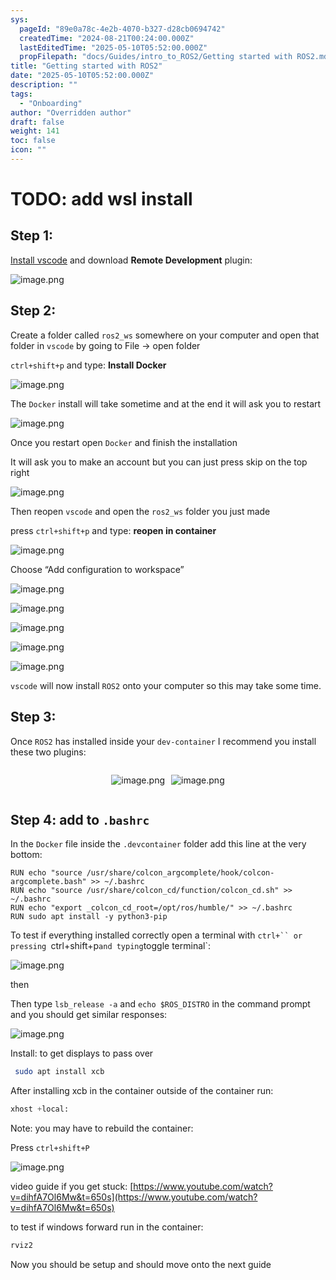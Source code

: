 ```yaml
---
sys:
  pageId: "89e0a78c-4e2b-4070-b327-d28cb0694742"
  createdTime: "2024-08-21T00:24:00.000Z"
  lastEditedTime: "2025-05-10T05:52:00.000Z"
  propFilepath: "docs/Guides/intro_to_ROS2/Getting started with ROS2.md"
title: "Getting started with ROS2"
date: "2025-05-10T05:52:00.000Z"
description: ""
tags:
  - "Onboarding"
author: "Overridden author"
draft: false
weight: 141
toc: false
icon: ""
---
```


# TODO: add wsl install

## Step 1:

[Install vscode](https://code.visualstudio.com/download) and download **Remote Development** plugin:

![image.png](https://prod-files-secure.s3.us-west-2.amazonaws.com/d518164a-d88e-44d1-a4ee-3adb3bd8bce0/efb52993-1881-4a40-b95e-6f020334f022/image.png?X-Amz-Algorithm=AWS4-HMAC-SHA256&X-Amz-Content-Sha256=UNSIGNED-PAYLOAD&X-Amz-Credential=ASIAZI2LB466SY5KR4DV%2F20250528%2Fus-west-2%2Fs3%2Faws4_request&X-Amz-Date=20250528T210757Z&X-Amz-Expires=3600&X-Amz-Security-Token=IQoJb3JpZ2luX2VjELX%2F%2F%2F%2F%2F%2F%2F%2F%2F%2FwEaCXVzLXdlc3QtMiJHMEUCIGUCvA3P%2FkAEadXJlDgCm1F%2FyZVq0hTWTgKfLuOE08CrAiEAl2dlKPAz6fK7Vig3P32LKfPPAO6dc3I7VW2OfLGjE1Mq%2FwMIfhAAGgw2Mzc0MjMxODM4MDUiDE5UjHB63VSPYyB2lCrcA8dZKZVNrwIYWVLm7HBeBYms%2FQSouWtC706Cb3fvYMA3WxewDsEK2UlmHD6%2FP%2FbUzW5uo3tnFwPBZ%2FK9uh5EEwJQgnjnVxdcUx6Naa6%2BFpY7DLQw%2BqbPs1wupf9r8L2EtJc54RevRL%2FVS6VYZXy5cDUIEeXeZ2yuEGfnS89%2Bq0AAJKChTVB7q16wflFyRM%2FeZDSJQ1mckcW8O2SOiE%2B59pXx7KMKuURTB33uP7SY9RbSO95oMJidoch5poWyLRKc%2B8D9DwhpgWKD2CtoB5x7vUzwANOhhaF4a3b0tA%2F%2BqFEntH5tkOUwQCZjaL1ycQjbjiRZ%2FQ9qQOtpN7BBGYE3Z2BN7sjyAX8lxc0Iy0sN96kEGHM8BKTrzmEkIHKghIpJ2CuTXmDKN9QzUU%2FRgoEy9qrlniBaJ%2B%2BoY63Nnqr7ppp6LzEGHR4fIgVBX%2FKM93wgRPG7zOdgQ3GDQx%2BGPYjRqJbx2YrCLJFfghzi%2B2hDeVZ9%2FwzA8h7cfznsgarrgAdxiAQpkxcvvnxmH%2BOXGjXC1Z6BkyAD5lVPXVaF6aGGQ5dlH%2Fha0QTcrAXVn8HANUuagxBmXt6sh0XGnO3JEkuduXxCYRJG6nVoR8uVXnTDgETOjtPJxgN5uLVSDr0uMJTm3cEGOqUBNaoc8HsAie0l%2FO2NBm3qwP1b3CNxuMDpIwcbhyznZMbNPVrZVSmFRhe2qSxOAbrX5lSIGft9Ms0MqxCLnQG9FYirr25kcXSeneMU6axQJop1JTtI72LbaNupJSPRkKJ%2FudVfgTY0UbyKiV1e22r8NV7TfUapt5NDo9%2Fm0ZnDdgIclIc6%2FVb8VT8%2Fe7NbmjP4TnuPa9mXVwujc5X4M8XTIFlVUpTJ&X-Amz-Signature=86853c73fa0c784dfc96e696e51f1a0f5d444034f75cc2843aaabcb47495158c&X-Amz-SignedHeaders=host&x-id=GetObject)

## Step 2:

Create a folder called `ros2_ws` somewhere on your computer and open that folder in `vscode` by going to File → open folder 

`ctrl+shift+p` and type: **Install Docker**

![image.png](https://prod-files-secure.s3.us-west-2.amazonaws.com/d518164a-d88e-44d1-a4ee-3adb3bd8bce0/2269dc0e-1cd5-47ff-bceb-c04ad9b2eab0/image.png?X-Amz-Algorithm=AWS4-HMAC-SHA256&X-Amz-Content-Sha256=UNSIGNED-PAYLOAD&X-Amz-Credential=ASIAZI2LB466SY5KR4DV%2F20250528%2Fus-west-2%2Fs3%2Faws4_request&X-Amz-Date=20250528T210757Z&X-Amz-Expires=3600&X-Amz-Security-Token=IQoJb3JpZ2luX2VjELX%2F%2F%2F%2F%2F%2F%2F%2F%2F%2FwEaCXVzLXdlc3QtMiJHMEUCIGUCvA3P%2FkAEadXJlDgCm1F%2FyZVq0hTWTgKfLuOE08CrAiEAl2dlKPAz6fK7Vig3P32LKfPPAO6dc3I7VW2OfLGjE1Mq%2FwMIfhAAGgw2Mzc0MjMxODM4MDUiDE5UjHB63VSPYyB2lCrcA8dZKZVNrwIYWVLm7HBeBYms%2FQSouWtC706Cb3fvYMA3WxewDsEK2UlmHD6%2FP%2FbUzW5uo3tnFwPBZ%2FK9uh5EEwJQgnjnVxdcUx6Naa6%2BFpY7DLQw%2BqbPs1wupf9r8L2EtJc54RevRL%2FVS6VYZXy5cDUIEeXeZ2yuEGfnS89%2Bq0AAJKChTVB7q16wflFyRM%2FeZDSJQ1mckcW8O2SOiE%2B59pXx7KMKuURTB33uP7SY9RbSO95oMJidoch5poWyLRKc%2B8D9DwhpgWKD2CtoB5x7vUzwANOhhaF4a3b0tA%2F%2BqFEntH5tkOUwQCZjaL1ycQjbjiRZ%2FQ9qQOtpN7BBGYE3Z2BN7sjyAX8lxc0Iy0sN96kEGHM8BKTrzmEkIHKghIpJ2CuTXmDKN9QzUU%2FRgoEy9qrlniBaJ%2B%2BoY63Nnqr7ppp6LzEGHR4fIgVBX%2FKM93wgRPG7zOdgQ3GDQx%2BGPYjRqJbx2YrCLJFfghzi%2B2hDeVZ9%2FwzA8h7cfznsgarrgAdxiAQpkxcvvnxmH%2BOXGjXC1Z6BkyAD5lVPXVaF6aGGQ5dlH%2Fha0QTcrAXVn8HANUuagxBmXt6sh0XGnO3JEkuduXxCYRJG6nVoR8uVXnTDgETOjtPJxgN5uLVSDr0uMJTm3cEGOqUBNaoc8HsAie0l%2FO2NBm3qwP1b3CNxuMDpIwcbhyznZMbNPVrZVSmFRhe2qSxOAbrX5lSIGft9Ms0MqxCLnQG9FYirr25kcXSeneMU6axQJop1JTtI72LbaNupJSPRkKJ%2FudVfgTY0UbyKiV1e22r8NV7TfUapt5NDo9%2Fm0ZnDdgIclIc6%2FVb8VT8%2Fe7NbmjP4TnuPa9mXVwujc5X4M8XTIFlVUpTJ&X-Amz-Signature=a514004b08ed5ab832a9d05f6e8f8b925ee2840dd4fc9519800c500c9d54ac53&X-Amz-SignedHeaders=host&x-id=GetObject)

The `Docker` install will take sometime and at the end it will ask you to restart

![image.png](https://prod-files-secure.s3.us-west-2.amazonaws.com/d518164a-d88e-44d1-a4ee-3adb3bd8bce0/ed233f78-be33-4b1f-b89c-9c346c0e961e/image.png?X-Amz-Algorithm=AWS4-HMAC-SHA256&X-Amz-Content-Sha256=UNSIGNED-PAYLOAD&X-Amz-Credential=ASIAZI2LB466SY5KR4DV%2F20250528%2Fus-west-2%2Fs3%2Faws4_request&X-Amz-Date=20250528T210757Z&X-Amz-Expires=3600&X-Amz-Security-Token=IQoJb3JpZ2luX2VjELX%2F%2F%2F%2F%2F%2F%2F%2F%2F%2FwEaCXVzLXdlc3QtMiJHMEUCIGUCvA3P%2FkAEadXJlDgCm1F%2FyZVq0hTWTgKfLuOE08CrAiEAl2dlKPAz6fK7Vig3P32LKfPPAO6dc3I7VW2OfLGjE1Mq%2FwMIfhAAGgw2Mzc0MjMxODM4MDUiDE5UjHB63VSPYyB2lCrcA8dZKZVNrwIYWVLm7HBeBYms%2FQSouWtC706Cb3fvYMA3WxewDsEK2UlmHD6%2FP%2FbUzW5uo3tnFwPBZ%2FK9uh5EEwJQgnjnVxdcUx6Naa6%2BFpY7DLQw%2BqbPs1wupf9r8L2EtJc54RevRL%2FVS6VYZXy5cDUIEeXeZ2yuEGfnS89%2Bq0AAJKChTVB7q16wflFyRM%2FeZDSJQ1mckcW8O2SOiE%2B59pXx7KMKuURTB33uP7SY9RbSO95oMJidoch5poWyLRKc%2B8D9DwhpgWKD2CtoB5x7vUzwANOhhaF4a3b0tA%2F%2BqFEntH5tkOUwQCZjaL1ycQjbjiRZ%2FQ9qQOtpN7BBGYE3Z2BN7sjyAX8lxc0Iy0sN96kEGHM8BKTrzmEkIHKghIpJ2CuTXmDKN9QzUU%2FRgoEy9qrlniBaJ%2B%2BoY63Nnqr7ppp6LzEGHR4fIgVBX%2FKM93wgRPG7zOdgQ3GDQx%2BGPYjRqJbx2YrCLJFfghzi%2B2hDeVZ9%2FwzA8h7cfznsgarrgAdxiAQpkxcvvnxmH%2BOXGjXC1Z6BkyAD5lVPXVaF6aGGQ5dlH%2Fha0QTcrAXVn8HANUuagxBmXt6sh0XGnO3JEkuduXxCYRJG6nVoR8uVXnTDgETOjtPJxgN5uLVSDr0uMJTm3cEGOqUBNaoc8HsAie0l%2FO2NBm3qwP1b3CNxuMDpIwcbhyznZMbNPVrZVSmFRhe2qSxOAbrX5lSIGft9Ms0MqxCLnQG9FYirr25kcXSeneMU6axQJop1JTtI72LbaNupJSPRkKJ%2FudVfgTY0UbyKiV1e22r8NV7TfUapt5NDo9%2Fm0ZnDdgIclIc6%2FVb8VT8%2Fe7NbmjP4TnuPa9mXVwujc5X4M8XTIFlVUpTJ&X-Amz-Signature=5523a95924af1ee0396c3d17aeaa7980c1f9decabfa2d76e65185665543144b2&X-Amz-SignedHeaders=host&x-id=GetObject)

Once you restart open `Docker` and finish the installation

It will ask you to make an account but you can just press skip on the top right

![image.png](https://prod-files-secure.s3.us-west-2.amazonaws.com/d518164a-d88e-44d1-a4ee-3adb3bd8bce0/21010ad9-1659-4fd9-9f59-9932a09b2a3d/image.png?X-Amz-Algorithm=AWS4-HMAC-SHA256&X-Amz-Content-Sha256=UNSIGNED-PAYLOAD&X-Amz-Credential=ASIAZI2LB466SY5KR4DV%2F20250528%2Fus-west-2%2Fs3%2Faws4_request&X-Amz-Date=20250528T210757Z&X-Amz-Expires=3600&X-Amz-Security-Token=IQoJb3JpZ2luX2VjELX%2F%2F%2F%2F%2F%2F%2F%2F%2F%2FwEaCXVzLXdlc3QtMiJHMEUCIGUCvA3P%2FkAEadXJlDgCm1F%2FyZVq0hTWTgKfLuOE08CrAiEAl2dlKPAz6fK7Vig3P32LKfPPAO6dc3I7VW2OfLGjE1Mq%2FwMIfhAAGgw2Mzc0MjMxODM4MDUiDE5UjHB63VSPYyB2lCrcA8dZKZVNrwIYWVLm7HBeBYms%2FQSouWtC706Cb3fvYMA3WxewDsEK2UlmHD6%2FP%2FbUzW5uo3tnFwPBZ%2FK9uh5EEwJQgnjnVxdcUx6Naa6%2BFpY7DLQw%2BqbPs1wupf9r8L2EtJc54RevRL%2FVS6VYZXy5cDUIEeXeZ2yuEGfnS89%2Bq0AAJKChTVB7q16wflFyRM%2FeZDSJQ1mckcW8O2SOiE%2B59pXx7KMKuURTB33uP7SY9RbSO95oMJidoch5poWyLRKc%2B8D9DwhpgWKD2CtoB5x7vUzwANOhhaF4a3b0tA%2F%2BqFEntH5tkOUwQCZjaL1ycQjbjiRZ%2FQ9qQOtpN7BBGYE3Z2BN7sjyAX8lxc0Iy0sN96kEGHM8BKTrzmEkIHKghIpJ2CuTXmDKN9QzUU%2FRgoEy9qrlniBaJ%2B%2BoY63Nnqr7ppp6LzEGHR4fIgVBX%2FKM93wgRPG7zOdgQ3GDQx%2BGPYjRqJbx2YrCLJFfghzi%2B2hDeVZ9%2FwzA8h7cfznsgarrgAdxiAQpkxcvvnxmH%2BOXGjXC1Z6BkyAD5lVPXVaF6aGGQ5dlH%2Fha0QTcrAXVn8HANUuagxBmXt6sh0XGnO3JEkuduXxCYRJG6nVoR8uVXnTDgETOjtPJxgN5uLVSDr0uMJTm3cEGOqUBNaoc8HsAie0l%2FO2NBm3qwP1b3CNxuMDpIwcbhyznZMbNPVrZVSmFRhe2qSxOAbrX5lSIGft9Ms0MqxCLnQG9FYirr25kcXSeneMU6axQJop1JTtI72LbaNupJSPRkKJ%2FudVfgTY0UbyKiV1e22r8NV7TfUapt5NDo9%2Fm0ZnDdgIclIc6%2FVb8VT8%2Fe7NbmjP4TnuPa9mXVwujc5X4M8XTIFlVUpTJ&X-Amz-Signature=707bb8a8d4c8288b39c93328004edc5fa5f993aeb091c8620008b6faf9d6315a&X-Amz-SignedHeaders=host&x-id=GetObject)

Then reopen `vscode` and open the `ros2_ws` folder you just made

press `ctrl+shift+p` and type: **reopen in container**

![image.png](https://prod-files-secure.s3.us-west-2.amazonaws.com/d518164a-d88e-44d1-a4ee-3adb3bd8bce0/4e93b8c2-41ad-488c-8095-c74205196118/image.png?X-Amz-Algorithm=AWS4-HMAC-SHA256&X-Amz-Content-Sha256=UNSIGNED-PAYLOAD&X-Amz-Credential=ASIAZI2LB466SY5KR4DV%2F20250528%2Fus-west-2%2Fs3%2Faws4_request&X-Amz-Date=20250528T210757Z&X-Amz-Expires=3600&X-Amz-Security-Token=IQoJb3JpZ2luX2VjELX%2F%2F%2F%2F%2F%2F%2F%2F%2F%2FwEaCXVzLXdlc3QtMiJHMEUCIGUCvA3P%2FkAEadXJlDgCm1F%2FyZVq0hTWTgKfLuOE08CrAiEAl2dlKPAz6fK7Vig3P32LKfPPAO6dc3I7VW2OfLGjE1Mq%2FwMIfhAAGgw2Mzc0MjMxODM4MDUiDE5UjHB63VSPYyB2lCrcA8dZKZVNrwIYWVLm7HBeBYms%2FQSouWtC706Cb3fvYMA3WxewDsEK2UlmHD6%2FP%2FbUzW5uo3tnFwPBZ%2FK9uh5EEwJQgnjnVxdcUx6Naa6%2BFpY7DLQw%2BqbPs1wupf9r8L2EtJc54RevRL%2FVS6VYZXy5cDUIEeXeZ2yuEGfnS89%2Bq0AAJKChTVB7q16wflFyRM%2FeZDSJQ1mckcW8O2SOiE%2B59pXx7KMKuURTB33uP7SY9RbSO95oMJidoch5poWyLRKc%2B8D9DwhpgWKD2CtoB5x7vUzwANOhhaF4a3b0tA%2F%2BqFEntH5tkOUwQCZjaL1ycQjbjiRZ%2FQ9qQOtpN7BBGYE3Z2BN7sjyAX8lxc0Iy0sN96kEGHM8BKTrzmEkIHKghIpJ2CuTXmDKN9QzUU%2FRgoEy9qrlniBaJ%2B%2BoY63Nnqr7ppp6LzEGHR4fIgVBX%2FKM93wgRPG7zOdgQ3GDQx%2BGPYjRqJbx2YrCLJFfghzi%2B2hDeVZ9%2FwzA8h7cfznsgarrgAdxiAQpkxcvvnxmH%2BOXGjXC1Z6BkyAD5lVPXVaF6aGGQ5dlH%2Fha0QTcrAXVn8HANUuagxBmXt6sh0XGnO3JEkuduXxCYRJG6nVoR8uVXnTDgETOjtPJxgN5uLVSDr0uMJTm3cEGOqUBNaoc8HsAie0l%2FO2NBm3qwP1b3CNxuMDpIwcbhyznZMbNPVrZVSmFRhe2qSxOAbrX5lSIGft9Ms0MqxCLnQG9FYirr25kcXSeneMU6axQJop1JTtI72LbaNupJSPRkKJ%2FudVfgTY0UbyKiV1e22r8NV7TfUapt5NDo9%2Fm0ZnDdgIclIc6%2FVb8VT8%2Fe7NbmjP4TnuPa9mXVwujc5X4M8XTIFlVUpTJ&X-Amz-Signature=b1833c427f974045f2664cd2ade5044e39211d84858e39e0a3947cb447df2437&X-Amz-SignedHeaders=host&x-id=GetObject)

Choose “Add configuration to workspace”

![image.png](https://prod-files-secure.s3.us-west-2.amazonaws.com/d518164a-d88e-44d1-a4ee-3adb3bd8bce0/9560b282-5060-4989-ba37-97e7b2c22476/image.png?X-Amz-Algorithm=AWS4-HMAC-SHA256&X-Amz-Content-Sha256=UNSIGNED-PAYLOAD&X-Amz-Credential=ASIAZI2LB466SY5KR4DV%2F20250528%2Fus-west-2%2Fs3%2Faws4_request&X-Amz-Date=20250528T210757Z&X-Amz-Expires=3600&X-Amz-Security-Token=IQoJb3JpZ2luX2VjELX%2F%2F%2F%2F%2F%2F%2F%2F%2F%2FwEaCXVzLXdlc3QtMiJHMEUCIGUCvA3P%2FkAEadXJlDgCm1F%2FyZVq0hTWTgKfLuOE08CrAiEAl2dlKPAz6fK7Vig3P32LKfPPAO6dc3I7VW2OfLGjE1Mq%2FwMIfhAAGgw2Mzc0MjMxODM4MDUiDE5UjHB63VSPYyB2lCrcA8dZKZVNrwIYWVLm7HBeBYms%2FQSouWtC706Cb3fvYMA3WxewDsEK2UlmHD6%2FP%2FbUzW5uo3tnFwPBZ%2FK9uh5EEwJQgnjnVxdcUx6Naa6%2BFpY7DLQw%2BqbPs1wupf9r8L2EtJc54RevRL%2FVS6VYZXy5cDUIEeXeZ2yuEGfnS89%2Bq0AAJKChTVB7q16wflFyRM%2FeZDSJQ1mckcW8O2SOiE%2B59pXx7KMKuURTB33uP7SY9RbSO95oMJidoch5poWyLRKc%2B8D9DwhpgWKD2CtoB5x7vUzwANOhhaF4a3b0tA%2F%2BqFEntH5tkOUwQCZjaL1ycQjbjiRZ%2FQ9qQOtpN7BBGYE3Z2BN7sjyAX8lxc0Iy0sN96kEGHM8BKTrzmEkIHKghIpJ2CuTXmDKN9QzUU%2FRgoEy9qrlniBaJ%2B%2BoY63Nnqr7ppp6LzEGHR4fIgVBX%2FKM93wgRPG7zOdgQ3GDQx%2BGPYjRqJbx2YrCLJFfghzi%2B2hDeVZ9%2FwzA8h7cfznsgarrgAdxiAQpkxcvvnxmH%2BOXGjXC1Z6BkyAD5lVPXVaF6aGGQ5dlH%2Fha0QTcrAXVn8HANUuagxBmXt6sh0XGnO3JEkuduXxCYRJG6nVoR8uVXnTDgETOjtPJxgN5uLVSDr0uMJTm3cEGOqUBNaoc8HsAie0l%2FO2NBm3qwP1b3CNxuMDpIwcbhyznZMbNPVrZVSmFRhe2qSxOAbrX5lSIGft9Ms0MqxCLnQG9FYirr25kcXSeneMU6axQJop1JTtI72LbaNupJSPRkKJ%2FudVfgTY0UbyKiV1e22r8NV7TfUapt5NDo9%2Fm0ZnDdgIclIc6%2FVb8VT8%2Fe7NbmjP4TnuPa9mXVwujc5X4M8XTIFlVUpTJ&X-Amz-Signature=ee8bae834ccd9d47f54c10af0a557e2cfb8b4f74aec42f85ab48ca658a5a99dc&X-Amz-SignedHeaders=host&x-id=GetObject)

![image.png](https://prod-files-secure.s3.us-west-2.amazonaws.com/d518164a-d88e-44d1-a4ee-3adb3bd8bce0/2ee63f81-886b-48e8-a553-dc6e5eac99e4/image.png?X-Amz-Algorithm=AWS4-HMAC-SHA256&X-Amz-Content-Sha256=UNSIGNED-PAYLOAD&X-Amz-Credential=ASIAZI2LB466SY5KR4DV%2F20250528%2Fus-west-2%2Fs3%2Faws4_request&X-Amz-Date=20250528T210757Z&X-Amz-Expires=3600&X-Amz-Security-Token=IQoJb3JpZ2luX2VjELX%2F%2F%2F%2F%2F%2F%2F%2F%2F%2FwEaCXVzLXdlc3QtMiJHMEUCIGUCvA3P%2FkAEadXJlDgCm1F%2FyZVq0hTWTgKfLuOE08CrAiEAl2dlKPAz6fK7Vig3P32LKfPPAO6dc3I7VW2OfLGjE1Mq%2FwMIfhAAGgw2Mzc0MjMxODM4MDUiDE5UjHB63VSPYyB2lCrcA8dZKZVNrwIYWVLm7HBeBYms%2FQSouWtC706Cb3fvYMA3WxewDsEK2UlmHD6%2FP%2FbUzW5uo3tnFwPBZ%2FK9uh5EEwJQgnjnVxdcUx6Naa6%2BFpY7DLQw%2BqbPs1wupf9r8L2EtJc54RevRL%2FVS6VYZXy5cDUIEeXeZ2yuEGfnS89%2Bq0AAJKChTVB7q16wflFyRM%2FeZDSJQ1mckcW8O2SOiE%2B59pXx7KMKuURTB33uP7SY9RbSO95oMJidoch5poWyLRKc%2B8D9DwhpgWKD2CtoB5x7vUzwANOhhaF4a3b0tA%2F%2BqFEntH5tkOUwQCZjaL1ycQjbjiRZ%2FQ9qQOtpN7BBGYE3Z2BN7sjyAX8lxc0Iy0sN96kEGHM8BKTrzmEkIHKghIpJ2CuTXmDKN9QzUU%2FRgoEy9qrlniBaJ%2B%2BoY63Nnqr7ppp6LzEGHR4fIgVBX%2FKM93wgRPG7zOdgQ3GDQx%2BGPYjRqJbx2YrCLJFfghzi%2B2hDeVZ9%2FwzA8h7cfznsgarrgAdxiAQpkxcvvnxmH%2BOXGjXC1Z6BkyAD5lVPXVaF6aGGQ5dlH%2Fha0QTcrAXVn8HANUuagxBmXt6sh0XGnO3JEkuduXxCYRJG6nVoR8uVXnTDgETOjtPJxgN5uLVSDr0uMJTm3cEGOqUBNaoc8HsAie0l%2FO2NBm3qwP1b3CNxuMDpIwcbhyznZMbNPVrZVSmFRhe2qSxOAbrX5lSIGft9Ms0MqxCLnQG9FYirr25kcXSeneMU6axQJop1JTtI72LbaNupJSPRkKJ%2FudVfgTY0UbyKiV1e22r8NV7TfUapt5NDo9%2Fm0ZnDdgIclIc6%2FVb8VT8%2Fe7NbmjP4TnuPa9mXVwujc5X4M8XTIFlVUpTJ&X-Amz-Signature=4d25ef4cddf34bf1cabf599afb8f85c00a788db3087e19b4f51895a4531c6fba&X-Amz-SignedHeaders=host&x-id=GetObject)

![image.png](https://prod-files-secure.s3.us-west-2.amazonaws.com/d518164a-d88e-44d1-a4ee-3adb3bd8bce0/ae1580b2-b048-407e-aed9-b584224a7a04/image.png?X-Amz-Algorithm=AWS4-HMAC-SHA256&X-Amz-Content-Sha256=UNSIGNED-PAYLOAD&X-Amz-Credential=ASIAZI2LB466SY5KR4DV%2F20250528%2Fus-west-2%2Fs3%2Faws4_request&X-Amz-Date=20250528T210757Z&X-Amz-Expires=3600&X-Amz-Security-Token=IQoJb3JpZ2luX2VjELX%2F%2F%2F%2F%2F%2F%2F%2F%2F%2FwEaCXVzLXdlc3QtMiJHMEUCIGUCvA3P%2FkAEadXJlDgCm1F%2FyZVq0hTWTgKfLuOE08CrAiEAl2dlKPAz6fK7Vig3P32LKfPPAO6dc3I7VW2OfLGjE1Mq%2FwMIfhAAGgw2Mzc0MjMxODM4MDUiDE5UjHB63VSPYyB2lCrcA8dZKZVNrwIYWVLm7HBeBYms%2FQSouWtC706Cb3fvYMA3WxewDsEK2UlmHD6%2FP%2FbUzW5uo3tnFwPBZ%2FK9uh5EEwJQgnjnVxdcUx6Naa6%2BFpY7DLQw%2BqbPs1wupf9r8L2EtJc54RevRL%2FVS6VYZXy5cDUIEeXeZ2yuEGfnS89%2Bq0AAJKChTVB7q16wflFyRM%2FeZDSJQ1mckcW8O2SOiE%2B59pXx7KMKuURTB33uP7SY9RbSO95oMJidoch5poWyLRKc%2B8D9DwhpgWKD2CtoB5x7vUzwANOhhaF4a3b0tA%2F%2BqFEntH5tkOUwQCZjaL1ycQjbjiRZ%2FQ9qQOtpN7BBGYE3Z2BN7sjyAX8lxc0Iy0sN96kEGHM8BKTrzmEkIHKghIpJ2CuTXmDKN9QzUU%2FRgoEy9qrlniBaJ%2B%2BoY63Nnqr7ppp6LzEGHR4fIgVBX%2FKM93wgRPG7zOdgQ3GDQx%2BGPYjRqJbx2YrCLJFfghzi%2B2hDeVZ9%2FwzA8h7cfznsgarrgAdxiAQpkxcvvnxmH%2BOXGjXC1Z6BkyAD5lVPXVaF6aGGQ5dlH%2Fha0QTcrAXVn8HANUuagxBmXt6sh0XGnO3JEkuduXxCYRJG6nVoR8uVXnTDgETOjtPJxgN5uLVSDr0uMJTm3cEGOqUBNaoc8HsAie0l%2FO2NBm3qwP1b3CNxuMDpIwcbhyznZMbNPVrZVSmFRhe2qSxOAbrX5lSIGft9Ms0MqxCLnQG9FYirr25kcXSeneMU6axQJop1JTtI72LbaNupJSPRkKJ%2FudVfgTY0UbyKiV1e22r8NV7TfUapt5NDo9%2Fm0ZnDdgIclIc6%2FVb8VT8%2Fe7NbmjP4TnuPa9mXVwujc5X4M8XTIFlVUpTJ&X-Amz-Signature=80580bcea222e3a865c12f8d79b2411cd1b0c0543c00137a2f431953635d1c8d&X-Amz-SignedHeaders=host&x-id=GetObject)

![image.png](https://prod-files-secure.s3.us-west-2.amazonaws.com/d518164a-d88e-44d1-a4ee-3adb3bd8bce0/53255b28-f75e-430f-b9e3-c0ac8577e42b/image.png?X-Amz-Algorithm=AWS4-HMAC-SHA256&X-Amz-Content-Sha256=UNSIGNED-PAYLOAD&X-Amz-Credential=ASIAZI2LB466SY5KR4DV%2F20250528%2Fus-west-2%2Fs3%2Faws4_request&X-Amz-Date=20250528T210757Z&X-Amz-Expires=3600&X-Amz-Security-Token=IQoJb3JpZ2luX2VjELX%2F%2F%2F%2F%2F%2F%2F%2F%2F%2FwEaCXVzLXdlc3QtMiJHMEUCIGUCvA3P%2FkAEadXJlDgCm1F%2FyZVq0hTWTgKfLuOE08CrAiEAl2dlKPAz6fK7Vig3P32LKfPPAO6dc3I7VW2OfLGjE1Mq%2FwMIfhAAGgw2Mzc0MjMxODM4MDUiDE5UjHB63VSPYyB2lCrcA8dZKZVNrwIYWVLm7HBeBYms%2FQSouWtC706Cb3fvYMA3WxewDsEK2UlmHD6%2FP%2FbUzW5uo3tnFwPBZ%2FK9uh5EEwJQgnjnVxdcUx6Naa6%2BFpY7DLQw%2BqbPs1wupf9r8L2EtJc54RevRL%2FVS6VYZXy5cDUIEeXeZ2yuEGfnS89%2Bq0AAJKChTVB7q16wflFyRM%2FeZDSJQ1mckcW8O2SOiE%2B59pXx7KMKuURTB33uP7SY9RbSO95oMJidoch5poWyLRKc%2B8D9DwhpgWKD2CtoB5x7vUzwANOhhaF4a3b0tA%2F%2BqFEntH5tkOUwQCZjaL1ycQjbjiRZ%2FQ9qQOtpN7BBGYE3Z2BN7sjyAX8lxc0Iy0sN96kEGHM8BKTrzmEkIHKghIpJ2CuTXmDKN9QzUU%2FRgoEy9qrlniBaJ%2B%2BoY63Nnqr7ppp6LzEGHR4fIgVBX%2FKM93wgRPG7zOdgQ3GDQx%2BGPYjRqJbx2YrCLJFfghzi%2B2hDeVZ9%2FwzA8h7cfznsgarrgAdxiAQpkxcvvnxmH%2BOXGjXC1Z6BkyAD5lVPXVaF6aGGQ5dlH%2Fha0QTcrAXVn8HANUuagxBmXt6sh0XGnO3JEkuduXxCYRJG6nVoR8uVXnTDgETOjtPJxgN5uLVSDr0uMJTm3cEGOqUBNaoc8HsAie0l%2FO2NBm3qwP1b3CNxuMDpIwcbhyznZMbNPVrZVSmFRhe2qSxOAbrX5lSIGft9Ms0MqxCLnQG9FYirr25kcXSeneMU6axQJop1JTtI72LbaNupJSPRkKJ%2FudVfgTY0UbyKiV1e22r8NV7TfUapt5NDo9%2Fm0ZnDdgIclIc6%2FVb8VT8%2Fe7NbmjP4TnuPa9mXVwujc5X4M8XTIFlVUpTJ&X-Amz-Signature=24dacb73573e23d327819df4719aff8cf35af7328257a5470f290e3c0a36e024&X-Amz-SignedHeaders=host&x-id=GetObject)

![image.png](https://prod-files-secure.s3.us-west-2.amazonaws.com/d518164a-d88e-44d1-a4ee-3adb3bd8bce0/7c562767-5af9-4ffb-97d1-327bcdf4ee00/image.png?X-Amz-Algorithm=AWS4-HMAC-SHA256&X-Amz-Content-Sha256=UNSIGNED-PAYLOAD&X-Amz-Credential=ASIAZI2LB466SY5KR4DV%2F20250528%2Fus-west-2%2Fs3%2Faws4_request&X-Amz-Date=20250528T210757Z&X-Amz-Expires=3600&X-Amz-Security-Token=IQoJb3JpZ2luX2VjELX%2F%2F%2F%2F%2F%2F%2F%2F%2F%2FwEaCXVzLXdlc3QtMiJHMEUCIGUCvA3P%2FkAEadXJlDgCm1F%2FyZVq0hTWTgKfLuOE08CrAiEAl2dlKPAz6fK7Vig3P32LKfPPAO6dc3I7VW2OfLGjE1Mq%2FwMIfhAAGgw2Mzc0MjMxODM4MDUiDE5UjHB63VSPYyB2lCrcA8dZKZVNrwIYWVLm7HBeBYms%2FQSouWtC706Cb3fvYMA3WxewDsEK2UlmHD6%2FP%2FbUzW5uo3tnFwPBZ%2FK9uh5EEwJQgnjnVxdcUx6Naa6%2BFpY7DLQw%2BqbPs1wupf9r8L2EtJc54RevRL%2FVS6VYZXy5cDUIEeXeZ2yuEGfnS89%2Bq0AAJKChTVB7q16wflFyRM%2FeZDSJQ1mckcW8O2SOiE%2B59pXx7KMKuURTB33uP7SY9RbSO95oMJidoch5poWyLRKc%2B8D9DwhpgWKD2CtoB5x7vUzwANOhhaF4a3b0tA%2F%2BqFEntH5tkOUwQCZjaL1ycQjbjiRZ%2FQ9qQOtpN7BBGYE3Z2BN7sjyAX8lxc0Iy0sN96kEGHM8BKTrzmEkIHKghIpJ2CuTXmDKN9QzUU%2FRgoEy9qrlniBaJ%2B%2BoY63Nnqr7ppp6LzEGHR4fIgVBX%2FKM93wgRPG7zOdgQ3GDQx%2BGPYjRqJbx2YrCLJFfghzi%2B2hDeVZ9%2FwzA8h7cfznsgarrgAdxiAQpkxcvvnxmH%2BOXGjXC1Z6BkyAD5lVPXVaF6aGGQ5dlH%2Fha0QTcrAXVn8HANUuagxBmXt6sh0XGnO3JEkuduXxCYRJG6nVoR8uVXnTDgETOjtPJxgN5uLVSDr0uMJTm3cEGOqUBNaoc8HsAie0l%2FO2NBm3qwP1b3CNxuMDpIwcbhyznZMbNPVrZVSmFRhe2qSxOAbrX5lSIGft9Ms0MqxCLnQG9FYirr25kcXSeneMU6axQJop1JTtI72LbaNupJSPRkKJ%2FudVfgTY0UbyKiV1e22r8NV7TfUapt5NDo9%2Fm0ZnDdgIclIc6%2FVb8VT8%2Fe7NbmjP4TnuPa9mXVwujc5X4M8XTIFlVUpTJ&X-Amz-Signature=7ceb91984a1ae4c2db147fbfa0c2f4ada92fecd5bc8e52386ccda061c2c3d243&X-Amz-SignedHeaders=host&x-id=GetObject)

`vscode` will now install `ROS2` onto your computer so this may take some time.

## Step 3:

Once `ROS2` has installed inside your `dev-container` I recommend you install these two plugins:

<div style="display: flex;flex-direction: row; column-gap:10px; max-width: 630px;justify-content: center;">
<div>

![image.png](https://prod-files-secure.s3.us-west-2.amazonaws.com/d518164a-d88e-44d1-a4ee-3adb3bd8bce0/3fc3d550-5a54-4ba1-ba6b-faa01cdb7369/image.png?X-Amz-Algorithm=AWS4-HMAC-SHA256&X-Amz-Content-Sha256=UNSIGNED-PAYLOAD&X-Amz-Credential=ASIAZI2LB466YIDXAWIA%2F20250528%2Fus-west-2%2Fs3%2Faws4_request&X-Amz-Date=20250528T210801Z&X-Amz-Expires=3600&X-Amz-Security-Token=IQoJb3JpZ2luX2VjELX%2F%2F%2F%2F%2F%2F%2F%2F%2F%2FwEaCXVzLXdlc3QtMiJHMEUCIQCWnEyrdB7GVjWK0RG5vzxRzCF%2B1WlhTCVWMYS6CbsPcwIgM8zIRSjUov%2B%2B5k%2B05fCq11dtqKNQDfcIVYScfCAIj44q%2FwMIfhAAGgw2Mzc0MjMxODM4MDUiDEvy9HoMM9lawzSeASrcA8Sj%2BhtrElZaD9ObcoDhr4%2BZhA9Zy2sh8GlUaVgqG9wEmDg6KuqiVIIML0GmEXf7kO%2FPvLn0Slv9eZ2xxRX6FqONRLCJbM5KQJj5loJj%2BEQGKAdvXADuDDH8BShStzOPdgLjmaqTF%2FIOf7A7K8NCgX75dX64y7siROsGSKkilse1uBMtepT%2F%2FquCP7PlG79JqTNU9k1CrnmyB1WJtRdJ%2BqcytF5DzGdrW0LwOYDYDSUaS0eCyeOtNYQukoz1VbnvC%2BC%2BK0hPX%2BsLp7sAZJQs7HjIyulHdLQNaqdbP244lNHwYJ7lkyiyPlznSiFBA9Il5g2U%2FKVAxjfRiAS50J3jt6oWJPueY%2FX7NOdyAh0YLeJCehcRYivqXXEHeQMEL1J%2BPmQffMHN82LBy1TSE8h6XhrFZtCk8Cwz5dCnwLJRz3gjUwaPNvYZ9ZDSpcSReoy7kxweZAVNWcJhCBbMiPLhMTUby4cy%2BQ0sDi618GLl0Q3UFscxcQEvLl%2BWSpDrYf2J7ZNqf19Wam0fyPaIFdM4neXA4DSghxSlJBV1A5BdjBU6Xz9u7Mt9b6G7I0OGCiLq89Tl%2BIz970K9LmQpG5eyy9yFPZ3d64ODW%2BST7dIUNLuD5HEWeC6nc2IRdf3sMK7m3cEGOqUBSGvOyxaMxMay36M94x4YMiXGiSLKBIKhy59WJWhnKYXm5VDZwdys1V%2F%2F%2BV4pEc853mtFFL%2Fbh%2BC6Ce0vNeWBMjpc3vqInRhSUW95dJoQJmkmIbGXy243r2Qj6bSYt%2BF1GnyBclXti0jDGWN2nHy9ZDL1jrc5f69uZnPEUb0%2BgEAWd9Kx9v8Ylxsr7BLH9BfGF2VjeS36FDJgCsx8g8KhsU9ajSQt&X-Amz-Signature=b86de9c68e74084498485ca7bab93b6acc21fbf3d4c084d1e7b02a0b54a0d774&X-Amz-SignedHeaders=host&x-id=GetObject)

</div>
<div>

![image.png](https://prod-files-secure.s3.us-west-2.amazonaws.com/d518164a-d88e-44d1-a4ee-3adb3bd8bce0/d994cc66-13c2-4093-a5a3-f84cf4601a82/image.png?X-Amz-Algorithm=AWS4-HMAC-SHA256&X-Amz-Content-Sha256=UNSIGNED-PAYLOAD&X-Amz-Credential=ASIAZI2LB466XWHEJKX6%2F20250528%2Fus-west-2%2Fs3%2Faws4_request&X-Amz-Date=20250528T210801Z&X-Amz-Expires=3600&X-Amz-Security-Token=IQoJb3JpZ2luX2VjELX%2F%2F%2F%2F%2F%2F%2F%2F%2F%2FwEaCXVzLXdlc3QtMiJIMEYCIQCriS%2BCskhH8WhPfirPmXSDSqIoJKyU4IGojdXEWggzigIhAPqtULfhLWoGQqEZbJ305w%2F%2BNZFCx6NfmBd30ysGW2I9Kv8DCH4QABoMNjM3NDIzMTgzODA1IgyA8gSf1zG%2FOKf8uBAq3AOEhGzbkuZnTm4AVkKQ6YS3%2BWgMOhm8Ia2PRmqpiKSQRxHsl971Mclma9vk0aXh98T4cJmXchKQm4qoeTILWc%2BmFpmVejFChgZvIojsH8hd58f%2FETedlc0UJzvkv5CCVNbDvWRIJ9GiYW%2FilpIDNf0L3Mpc4z7Ki0XS%2BqOjCJijlbgorVPe60K0f6mpyqdVAlsDBjGmpG43rCaAKF9k1LOlD0jXbCLbT5QZNFo00PiywxGNuqLi%2FNO7R80f5cDomGaaSgvYBB1nFWWrb4yGfsBP3d5ggNkGyfB4wdLirpV8ZrS%2BX%2Bj%2FvhKxxczbe1rx1KJaORACGrKkwrtpCqXK9B8t0G9viBoeWoOktF4%2FGBGgY2Xn2jbIcVpQ2ORr2wfs2TaBMXmiNb9t3diZxWo4oCg2kbppq7BveedFXX54tfpazdyZcr3W9eOLMEll1r%2FFiIVcB7h4%2BICNq%2FueMSvy9tb8O5sXt%2FHN4lC%2BQTVez4AppeCdJ%2Fh%2BDdqLBqiqwlq%2FnTol7UafjF%2FYDhbZ23ugvhfJhQKhNZ4M16wuDwQ6lLDS%2F4UnH4TamVkCCAdPx6DakNc%2BDgXTINYVhHndjZOJYLtfeo9IB1lTjrIQx9AyOva6PpuBKDsqwlcT632pcjDq5d3BBjqkAUiGrWrVTBI9OQHOyxUQ5ykQVBJ5QbCoYKGPKBmk4uj%2B36gqDyyp66U6V%2Bp4brevoqO8NCzFFIfJu86gii%2FW8FAiOnNnjvxXtvPrMBcSc2v1yZu6y40m8nFOpL999HONvyavfMfKZ24ewqyUJVocv3epeA94NtFJJEgfB8YCFfBtYv6fDg5PbWRnogCc3A5XmKIvO3NNGgIknSzLChPw3iDCwyB%2B&X-Amz-Signature=23bfdaa26f59d4f6809708bbf57512f96f40d34c137b9a893f0d327d191a6408&X-Amz-SignedHeaders=host&x-id=GetObject)

</div>
</div>

## Step 4: add to `.bashrc`

In the `Docker` file inside the `.devcontainer` folder add this line at the very bottom: 

```docker
RUN echo "source /usr/share/colcon_argcomplete/hook/colcon-argcomplete.bash" >> ~/.bashrc
RUN echo "source /usr/share/colcon_cd/function/colcon_cd.sh" >> ~/.bashrc
RUN echo "export _colcon_cd_root=/opt/ros/humble/" >> ~/.bashrc
RUN sudo apt install -y python3-pip 
```

To test if everything installed correctly open a terminal with `ctrl+`` or pressing `ctrl+shift+p` and typing `toggle terminal`:

![image.png](https://prod-files-secure.s3.us-west-2.amazonaws.com/d518164a-d88e-44d1-a4ee-3adb3bd8bce0/6a4943d8-b04e-4c02-9a58-775f3384d1a5/image.png?X-Amz-Algorithm=AWS4-HMAC-SHA256&X-Amz-Content-Sha256=UNSIGNED-PAYLOAD&X-Amz-Credential=ASIAZI2LB466SY5KR4DV%2F20250528%2Fus-west-2%2Fs3%2Faws4_request&X-Amz-Date=20250528T210757Z&X-Amz-Expires=3600&X-Amz-Security-Token=IQoJb3JpZ2luX2VjELX%2F%2F%2F%2F%2F%2F%2F%2F%2F%2FwEaCXVzLXdlc3QtMiJHMEUCIGUCvA3P%2FkAEadXJlDgCm1F%2FyZVq0hTWTgKfLuOE08CrAiEAl2dlKPAz6fK7Vig3P32LKfPPAO6dc3I7VW2OfLGjE1Mq%2FwMIfhAAGgw2Mzc0MjMxODM4MDUiDE5UjHB63VSPYyB2lCrcA8dZKZVNrwIYWVLm7HBeBYms%2FQSouWtC706Cb3fvYMA3WxewDsEK2UlmHD6%2FP%2FbUzW5uo3tnFwPBZ%2FK9uh5EEwJQgnjnVxdcUx6Naa6%2BFpY7DLQw%2BqbPs1wupf9r8L2EtJc54RevRL%2FVS6VYZXy5cDUIEeXeZ2yuEGfnS89%2Bq0AAJKChTVB7q16wflFyRM%2FeZDSJQ1mckcW8O2SOiE%2B59pXx7KMKuURTB33uP7SY9RbSO95oMJidoch5poWyLRKc%2B8D9DwhpgWKD2CtoB5x7vUzwANOhhaF4a3b0tA%2F%2BqFEntH5tkOUwQCZjaL1ycQjbjiRZ%2FQ9qQOtpN7BBGYE3Z2BN7sjyAX8lxc0Iy0sN96kEGHM8BKTrzmEkIHKghIpJ2CuTXmDKN9QzUU%2FRgoEy9qrlniBaJ%2B%2BoY63Nnqr7ppp6LzEGHR4fIgVBX%2FKM93wgRPG7zOdgQ3GDQx%2BGPYjRqJbx2YrCLJFfghzi%2B2hDeVZ9%2FwzA8h7cfznsgarrgAdxiAQpkxcvvnxmH%2BOXGjXC1Z6BkyAD5lVPXVaF6aGGQ5dlH%2Fha0QTcrAXVn8HANUuagxBmXt6sh0XGnO3JEkuduXxCYRJG6nVoR8uVXnTDgETOjtPJxgN5uLVSDr0uMJTm3cEGOqUBNaoc8HsAie0l%2FO2NBm3qwP1b3CNxuMDpIwcbhyznZMbNPVrZVSmFRhe2qSxOAbrX5lSIGft9Ms0MqxCLnQG9FYirr25kcXSeneMU6axQJop1JTtI72LbaNupJSPRkKJ%2FudVfgTY0UbyKiV1e22r8NV7TfUapt5NDo9%2Fm0ZnDdgIclIc6%2FVb8VT8%2Fe7NbmjP4TnuPa9mXVwujc5X4M8XTIFlVUpTJ&X-Amz-Signature=b171473bf25611653312f4d38249511481d8818db8f63dc8e6c848b5d33b7b0e&X-Amz-SignedHeaders=host&x-id=GetObject)

then 

Then type `lsb_release -a` and `echo $ROS_DISTRO` in the command prompt and you should get similar responses:

![image.png](https://prod-files-secure.s3.us-west-2.amazonaws.com/d518164a-d88e-44d1-a4ee-3adb3bd8bce0/3e635dec-a805-4e85-8b9e-d000e5b71a4e/image.png?X-Amz-Algorithm=AWS4-HMAC-SHA256&X-Amz-Content-Sha256=UNSIGNED-PAYLOAD&X-Amz-Credential=ASIAZI2LB466SY5KR4DV%2F20250528%2Fus-west-2%2Fs3%2Faws4_request&X-Amz-Date=20250528T210757Z&X-Amz-Expires=3600&X-Amz-Security-Token=IQoJb3JpZ2luX2VjELX%2F%2F%2F%2F%2F%2F%2F%2F%2F%2FwEaCXVzLXdlc3QtMiJHMEUCIGUCvA3P%2FkAEadXJlDgCm1F%2FyZVq0hTWTgKfLuOE08CrAiEAl2dlKPAz6fK7Vig3P32LKfPPAO6dc3I7VW2OfLGjE1Mq%2FwMIfhAAGgw2Mzc0MjMxODM4MDUiDE5UjHB63VSPYyB2lCrcA8dZKZVNrwIYWVLm7HBeBYms%2FQSouWtC706Cb3fvYMA3WxewDsEK2UlmHD6%2FP%2FbUzW5uo3tnFwPBZ%2FK9uh5EEwJQgnjnVxdcUx6Naa6%2BFpY7DLQw%2BqbPs1wupf9r8L2EtJc54RevRL%2FVS6VYZXy5cDUIEeXeZ2yuEGfnS89%2Bq0AAJKChTVB7q16wflFyRM%2FeZDSJQ1mckcW8O2SOiE%2B59pXx7KMKuURTB33uP7SY9RbSO95oMJidoch5poWyLRKc%2B8D9DwhpgWKD2CtoB5x7vUzwANOhhaF4a3b0tA%2F%2BqFEntH5tkOUwQCZjaL1ycQjbjiRZ%2FQ9qQOtpN7BBGYE3Z2BN7sjyAX8lxc0Iy0sN96kEGHM8BKTrzmEkIHKghIpJ2CuTXmDKN9QzUU%2FRgoEy9qrlniBaJ%2B%2BoY63Nnqr7ppp6LzEGHR4fIgVBX%2FKM93wgRPG7zOdgQ3GDQx%2BGPYjRqJbx2YrCLJFfghzi%2B2hDeVZ9%2FwzA8h7cfznsgarrgAdxiAQpkxcvvnxmH%2BOXGjXC1Z6BkyAD5lVPXVaF6aGGQ5dlH%2Fha0QTcrAXVn8HANUuagxBmXt6sh0XGnO3JEkuduXxCYRJG6nVoR8uVXnTDgETOjtPJxgN5uLVSDr0uMJTm3cEGOqUBNaoc8HsAie0l%2FO2NBm3qwP1b3CNxuMDpIwcbhyznZMbNPVrZVSmFRhe2qSxOAbrX5lSIGft9Ms0MqxCLnQG9FYirr25kcXSeneMU6axQJop1JTtI72LbaNupJSPRkKJ%2FudVfgTY0UbyKiV1e22r8NV7TfUapt5NDo9%2Fm0ZnDdgIclIc6%2FVb8VT8%2Fe7NbmjP4TnuPa9mXVwujc5X4M8XTIFlVUpTJ&X-Amz-Signature=e64d7c589894fbe25a783c33aa8ff1c361af5de10b14215616775525da1d4644&X-Amz-SignedHeaders=host&x-id=GetObject)

Install:  to get displays to pass over

```bash
 sudo apt install xcb
```

After installing xcb in the container outside of the container run:

```python
xhost +local:
```

Note: you may have to rebuild the container:

Press `ctrl+shift+P`

![image.png](https://prod-files-secure.s3.us-west-2.amazonaws.com/d518164a-d88e-44d1-a4ee-3adb3bd8bce0/6c2be660-2618-4c38-9c26-53554f7a0b7b/image.png?X-Amz-Algorithm=AWS4-HMAC-SHA256&X-Amz-Content-Sha256=UNSIGNED-PAYLOAD&X-Amz-Credential=ASIAZI2LB466SY5KR4DV%2F20250528%2Fus-west-2%2Fs3%2Faws4_request&X-Amz-Date=20250528T210757Z&X-Amz-Expires=3600&X-Amz-Security-Token=IQoJb3JpZ2luX2VjELX%2F%2F%2F%2F%2F%2F%2F%2F%2F%2FwEaCXVzLXdlc3QtMiJHMEUCIGUCvA3P%2FkAEadXJlDgCm1F%2FyZVq0hTWTgKfLuOE08CrAiEAl2dlKPAz6fK7Vig3P32LKfPPAO6dc3I7VW2OfLGjE1Mq%2FwMIfhAAGgw2Mzc0MjMxODM4MDUiDE5UjHB63VSPYyB2lCrcA8dZKZVNrwIYWVLm7HBeBYms%2FQSouWtC706Cb3fvYMA3WxewDsEK2UlmHD6%2FP%2FbUzW5uo3tnFwPBZ%2FK9uh5EEwJQgnjnVxdcUx6Naa6%2BFpY7DLQw%2BqbPs1wupf9r8L2EtJc54RevRL%2FVS6VYZXy5cDUIEeXeZ2yuEGfnS89%2Bq0AAJKChTVB7q16wflFyRM%2FeZDSJQ1mckcW8O2SOiE%2B59pXx7KMKuURTB33uP7SY9RbSO95oMJidoch5poWyLRKc%2B8D9DwhpgWKD2CtoB5x7vUzwANOhhaF4a3b0tA%2F%2BqFEntH5tkOUwQCZjaL1ycQjbjiRZ%2FQ9qQOtpN7BBGYE3Z2BN7sjyAX8lxc0Iy0sN96kEGHM8BKTrzmEkIHKghIpJ2CuTXmDKN9QzUU%2FRgoEy9qrlniBaJ%2B%2BoY63Nnqr7ppp6LzEGHR4fIgVBX%2FKM93wgRPG7zOdgQ3GDQx%2BGPYjRqJbx2YrCLJFfghzi%2B2hDeVZ9%2FwzA8h7cfznsgarrgAdxiAQpkxcvvnxmH%2BOXGjXC1Z6BkyAD5lVPXVaF6aGGQ5dlH%2Fha0QTcrAXVn8HANUuagxBmXt6sh0XGnO3JEkuduXxCYRJG6nVoR8uVXnTDgETOjtPJxgN5uLVSDr0uMJTm3cEGOqUBNaoc8HsAie0l%2FO2NBm3qwP1b3CNxuMDpIwcbhyznZMbNPVrZVSmFRhe2qSxOAbrX5lSIGft9Ms0MqxCLnQG9FYirr25kcXSeneMU6axQJop1JTtI72LbaNupJSPRkKJ%2FudVfgTY0UbyKiV1e22r8NV7TfUapt5NDo9%2Fm0ZnDdgIclIc6%2FVb8VT8%2Fe7NbmjP4TnuPa9mXVwujc5X4M8XTIFlVUpTJ&X-Amz-Signature=3b7a60b2a167fad9af845b60f1677d750bcffca85de632138f74fa9daa4f815e&X-Amz-SignedHeaders=host&x-id=GetObject)

video guide if you get stuck: [https://www.youtube.com/watch?v=dihfA7Ol6Mw&t=650s](https://www.youtube.com/watch?v=dihfA7Ol6Mw&t=650s)

to test if windows forward run in the container:

```bash
rviz2
```

Now you should be setup and should move onto the next guide 
